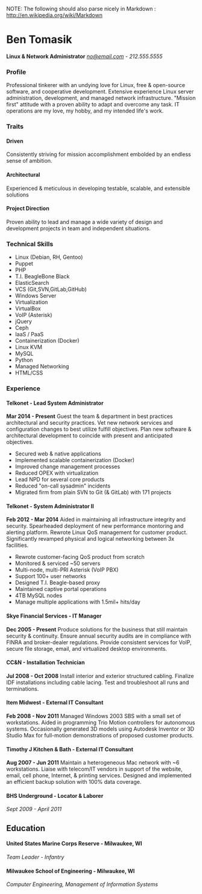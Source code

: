 NOTE: The following should also parse nicely in Markdown : http://en.wikipedia.org/wiki/Markdown
# Ben Tomasik
**Linux & Network Administrator**
*no@email.com - 212.555.5555*

### Profile
Professional tinkerer with an undying love for Linux, free & open-source software, and cooperative development. Extensive experience Linux server administration, development, and managed network infrastructure. "Mission first" attitude with a proven ability to adapt and overcome any task. IT operations are my love, my hobby, and my intended life's work.

### Traits
#### Driven
Consistently striving for mission accomplishment embolded by an endless sense of ambition.

#### Architectural
Experienced & meticulous in developing testable, scalable, and extensible solutions

#### Project Direction
Proven ability to lead and manage a wide variety of design and development projects in team and independent situations.

### Technical Skills
+ Linux (Debian, RH, Gentoo)
+ Puppet
+ PHP
+ T.I. BeagleBone Black
+ ElasticSearch
+ VCS (Git,SVN,GitLab,GitHub)
+ Windows Server
+ Virtualization
+ VirtualBox
+ VoIP (Asterisk)
+ jQuery
+ Ceph
+ IaaS / PaaS
+ Containerization (Docker)
+ Linux KVM
+ MySQL
+ Python
+ Managed Networking
+ HTML/CSS

### Experience

#### Telkonet - Lead System Administrator
**Mar 2014 - Present**
Guest the team & department in best practices architectural and security practices. Vet new network services and configuration changes to best utilize fulfill objectives. Plan new software & architectural development to coincide with present and anticipated objectives.

+ Secured web & native applications
+ Implemented scalable containerization (Docker)
+ Improved change management processes
+ Reduced OPEX with virtualization
+ Lead NPD for several core products
+ Reduced "on-call sysadmin" incidents
+ Migrated firm from plain SVN to Git (& GitLab) with 171 projects

#### Telkonet - System Administrator II
**Feb 2012 - Mar 2014**
Aided in maintaining all infrastructure integrity and security. Spearheaded deployment of new performance montoring and alerting platform. Rewrote Linux QoS management for customer product. Significantly revamped physical and logical networking between 3x facilities.

+ Rewrote customer-facing QoS product from scratch
+ Monitored & serviced ~50 servers
+ Multi-node, multi-PRI Asterisk (VoIP PBX)
+ Support 100+ user networks
+ Designed T.I. Beagle-based proxy
+ Maintained captive portal operations
+ 4TB MySQL nodes
+ Manage multiple applications with 1.5mil+ hits/day

#### Skye Financial Services - IT Manager
**Dec 2005 - Present**
Produce solutions for the business that still maintain security & continuity. Ensure annual security audits are in compliance with FINRA and broker-dealer regulations. Provide consistent services for VoIP, secure file storage, email, and virtualized desktop environments.

#### CC&N - Installation Technician
**Jul 2008 - Oct 2008**
Install interior and exterior structured cabling. Finalize IDF installations including cable lacing. Test and troubleshoot all runs and terminations.

#### Item Midwest - External IT Consultant
**Feb 2008 - Nov 2011**
Managed Windows 2003 SBS with a small set of workstations. Aided in programming Trio Motion controllers for autonomous systems. Occasionally generated 3D models using Autodesk Inventor or 3D Studio Max for full-motion demonstrations of proposed customer products.

#### Timothy J Kitchen & Bath - External IT Consultant
**Aug 2007 - Jun 2011**
Maintain a heterogeneous Mac network with ~6 workstations. Liaise with telecom/IT vendors in support of the website, email, cell phone, Internet, & printing services. Designed and implemented an efficient backup solution with 100% data coverage.

#### BHS Underground - Locator & Laborer
*Sept 2009 - April 2011*

## Education
#### United States Marine Corps Reserve - Milwaukee, WI
*Team Leader - Infantry*

#### Milwaukee School of Engineering - Milwaukee, WI
*Computer Engineering, Management of Information Systems*
